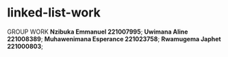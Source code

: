 # linked-list-work
GROUP WORK 
**Nzibuka Emmanuel         221007995**;
**Uwimana   Aline         221008389**;
**Muhawenimana Esperance 221023758**;
**Rwamugema   Japhet     221000803**;
